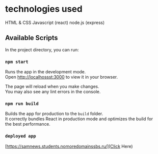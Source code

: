 # technologies used
HTML & CSS
Javascript (react)
node.js (express)
 
## Available Scripts
 
In the project directory, you can run:

### `npm start`

Runs the app in the development mode.\
Open [http://localhossst:3000](http://localhost:3000) to view it in your browser.

The page will reload when you make changes.\
You may also see any lint errors in the console.

### `npm run build`

Builds the app for production to the `build` folder.\
It correctly bundles React in production mode and optimizes the build for the best performance.

### `deployed app`
[https://samnews.students.nomoredomainssbs.ru/](Click Here) 
